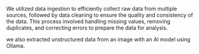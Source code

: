 We utilized data ingestion to efficiently collect raw data from multiple sources, followed by data cleaning to ensure the quality and consistency of the data. 
This process involved handling missing values, removing duplicates, and correcting errors to prepare the data for analysis.

we also extracted unstructured data from an image with an AI model using Ollama.